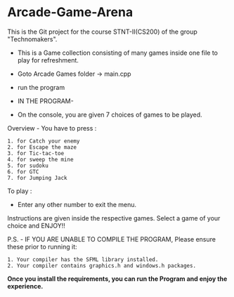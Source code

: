 # Arcade-Game-Arena
This is the Git project for the course STNT-II(CS200) of the group "Technomakers".

- This is a Game collection consisting of many games inside one file to play for refreshment.

- Goto Arcade Games folder -> main.cpp
- run the program


- IN THE PROGRAM-
- On the console, you are given 7 choices of games to be played.

Overview -
You have to press :
```
1. for Catch your enemy
2. for Escape the maze
3. for Tic-tac-toe
4. for sweep the mine
5. for sudoku
6. for GTC
7. for Jumping Jack
```
To play :
- Enter any other number to exit the menu.

Instructions are given inside the respective games.
Select a game of your choice and ENJOY!!


P.S. - IF YOU ARE UNABLE TO COMPILE THE PROGRAM, Please ensure these prior to running it:
```
1. Your compiler has the SFML library installed.
2. Your compiler contains graphics.h and windows.h packages.
```
**Once you install the requirements, you can run the Program and enjoy the experience.**

